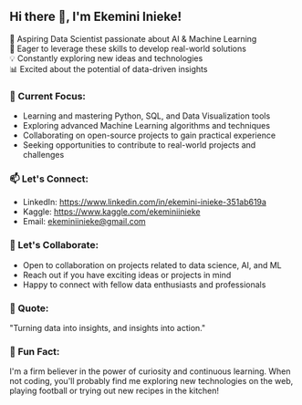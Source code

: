 ## Hi there 👋, I'm Ekemini Inieke!

🌱 Aspiring Data Scientist passionate about AI & Machine Learning  
🚀 Eager to leverage these skills to develop real-world solutions  
💡 Constantly exploring new ideas and technologies  
📊 Excited about the potential of data-driven insights  

### 🔭 Current Focus:
- Learning and mastering Python, SQL, and Data Visualization tools
- Exploring advanced Machine Learning algorithms and techniques
- Collaborating on open-source projects to gain practical experience
- Seeking opportunities to contribute to real-world projects and challenges  

### 📫 Let's Connect:
- LinkedIn: https://www.linkedin.com/in/ekemini-inieke-351ab619a
- Kaggle: https://www.kaggle.com/ekeminiinieke
- Email: ekeminiinieke@gmail.com  

### 🤝 Let's Collaborate:
- Open to collaboration on projects related to data science, AI, and ML
- Reach out if you have exciting ideas or projects in mind
- Happy to connect with fellow data enthusiasts and professionals  

### 🌟 Quote:
"Turning data into insights, and insights into action."

### 💬 Fun Fact:
I'm a firm believer in the power of curiosity and continuous learning. When not coding, you'll probably find me exploring new technologies on the web, playing football or trying out new recipes in the kitchen! 
<!---
Menekxavier/Menekxavier is a ✨ special ✨ repository because its `README.md` (this file) appears on your GitHub profile.
You can click the Preview link to take a look at your changes.
--->
